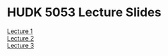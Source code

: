 # HUDK 5053 Lecture Slides

[Lecture 1](https://github.com/feature-engineering-studio/lecture-slides/blob/master/HUDK505317-Lecture%201.pdf)  
[Lecture 2](https://github.com/feature-engineering-studio/lecture-slides/blob/master/HUDK505317-Lecture%202-Teams.pdf)  
[Lecture 3](https://github.com/feature-engineering-studio/lecture-slides/blob/master/HUDK505317-Lecture%203-MOUs.pdf)
